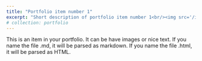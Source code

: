```yaml
---
title: "Portfolio item number 1"
excerpt: "Short description of portfolio item number 1<br/><img src='/images/500x300.png'>"
# collection: portfolio
---
```


This is an item in your portfolio. It can be have images or nice text. If you name the file .md, it will be parsed as markdown. If you name the file .html, it will be parsed as HTML. 
